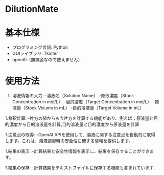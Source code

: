 # DilutionMate

# 基本仕様
- プログラミング言語: Python
- GUIライブラリ: Tkinter
- openAI（無課金なので使えません）

# 使用方法
1. 溶液情報の入力:
-溶液名（Solution Name）
-原液濃度（Stock Concentration in mol/L）
-目的濃度（Target Concentration in mol/L）
-原液量（Stock Volume in mL）
-目的溶液量（Target Volume in mL）

1.希釈計算:
-片方の値からもう片方を計算する機能があり、例えば：原液量と目的濃度から目的溶液量を計算,目的溶液量と目的濃度から原液量を計算

1.注意点の取得:
-OpenAI APIを使用して、溶液に関する注意点を自動的に取得します。これは、溶液調製時の安全性に関する情報を提供します。

1.結果の表示:
-計算結果と安全性情報を表示し、結果を保存することができます。

1.結果の保存:
-計算結果をテキストファイルに保存する機能も含まれています.
